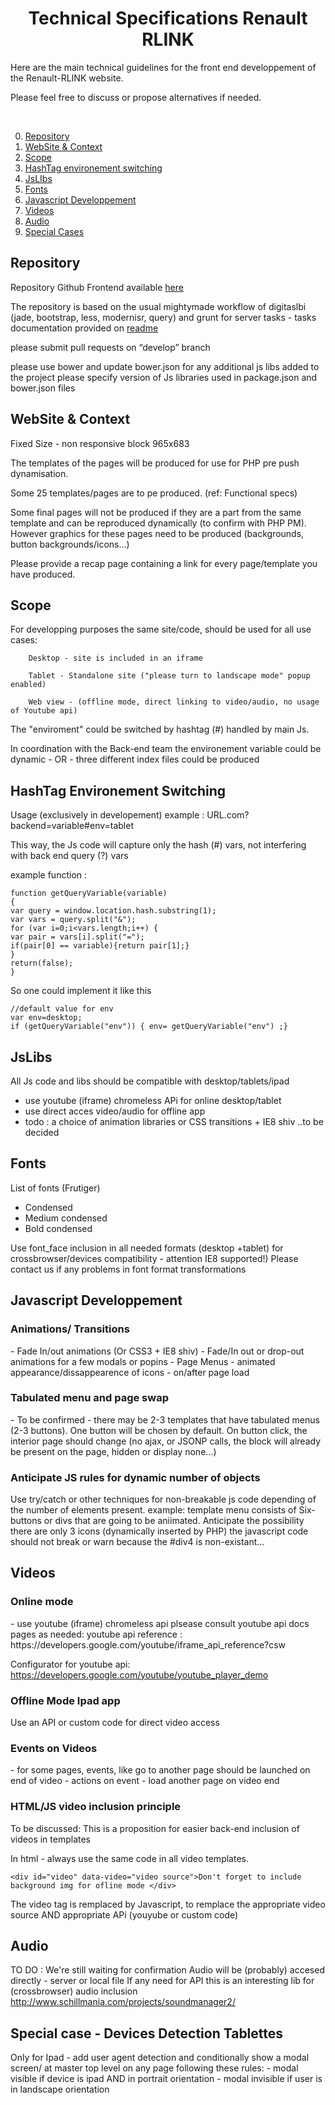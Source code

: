 <h1 align="center">Technical Specifications Renault RLINK</h1>

Here are the main technical guidelines for the front end developpement of the Renault-RLINK website.

Please feel free to discuss or propose alternatives if needed.


<br>

00. <a href="#repo">Repository</a>
00. <a href="#context">WebSite & Context</a>
00. <a href="#scopes">Scope</a>
00. <a href="#hash">HashTag environement switching</a>
00. <a href="#jslibs">JsLIbs</a>
00. <a href="#fonts">Fonts</a>
00. <a href="#jsDev">Javascript Developpement</a>
00. <a href="#videos">Videos</a>
00. <a href="#audios">Audio</a>
00. <a href="#speccase">Special Cases</a>


<h2 id="repo">Repository</h2>

Repository Github Frontend available [here](https://github.digitas.fr/renault/renault-rlink/)

The repository is based on the usual mightymade workflow of digitaslbi
(jade, bootstrap, less, modernisr, query) and grunt for server tasks - tasks documentation provided on [readme](https://github.digitas.fr/renault/renault-rlink/blob/master/README.md)

please submit pull requests on “develop” branch

please use bower and update bower.json for any additional js libs added to the project
please specify version of Js libraries used in package.json and bower.json files

<h2 id="context">WebSite & Context</h2>

Fixed Size - non responsive block   965x683

The templates of the pages will be produced for use for PHP pre push dynamisation.

Some 25 templates/pages are to pe produced. (ref: Functional specs)

Some final pages will not be produced if they are a part from the same template and can be reproduced dynamically (to confirm with PHP PM). However graphics for these pages need to be produced (backgrounds, button backgrounds/icons…)

Please provide a recap page containing a link for every page/template you have produced.


<h2 id="scopes">Scope</h2>

 For developping purposes the same site/code, should be used for all use cases:

        Desktop - site is included in an iframe

        Tablet - Standalone site ("please turn to landscape mode" popup enabled)

        Web view - (offline mode, direct linking to video/audio, no usage of Youtube api) 
        
 The "enviroment" could be switched by hashtag (#) handled by main Js.
 
 In coordination with the Back-end team the environement variable could be dynamic - OR - three different index files could be produced 
  
<h2 id="hash">HashTag Environement Switching</h2>

Usage (exclusively in developement) example : URL.com?backend=variable#env=tablet

This way, the Js code will capture only the hash (#) vars, not interfering with back end query (?) vars

example function :
```
function getQueryVariable(variable)
{
var query = window.location.hash.substring(1);
var vars = query.split("&");
for (var i=0;i<vars.length;i++) {
var pair = vars[i].split("=");
if(pair[0] == variable){return pair[1];}
}
return(false);
}
```

So one could implement it like this

```
//default value for env
var env=desktop;
if (getQueryVariable("env")) { env= getQueryVariable("env") ;}
```

<h2 id="jslibs">JsLibs</h2>

All Js code and libs should be compatible with desktop/tablets/ipad
 - use youtube (iframe) chromeless APi for online desktop/tablet
 - use direct acces video/audio for offline app
 - todo : a choice of animation libraries or CSS transitions + IE8 shiv ..to be decided

<h2 id="fonts">Fonts</h2>

List of fonts (Frutiger)
- Condensed
- Medium condensed
- Bold condensed

Use font_face inclusion in all needed formats (desktop +tablet) for crossbrowser/devices compatibility - attention IE8 supported!)
Please contact us if any problems in font format transformations  

<h2 id="jsDev">Javascript Developpement</h2>

<h3> Animations/ Transitions </h3>
- Fade In/out animations (Or CSS3 + IE8 shiv)
- Fade/In out or drop-out animations for a few modals or popins
- Page Menus - animated appearance/dissappearence of icons - on/after page load

<h3>Tabulated menu and page swap </h3>
- To be confirmed - there may be 2-3 templates that have tabulated menus (2-3 buttons). One button will be chosen by default. On button click, the interior page should change (no ajax, or JSONP calls, the block will already be present on the page, hidden or display none…)

<h3>Anticipate JS rules for dynamic number of objects</h3>
Use try/catch or other techniques for non-breakable js code depending of the number of elements present.
example: template menu consists of Six-buttons or divs that are going to be aniimated. Anticipate the possibility there are only 3 icons (dynamically inserted by PHP) the javascript code should not break or warn because the #div4 is non-existant...

<h2 id="videos">Videos</h2>


<h3> Online mode </h3>
- use youtube (iframe) chromeless api
plsease consult youtube api docs pages as needed:
youtube api reference :
https://developers.google.com/youtube/iframe_api_reference?csw

Configurator for youtube api:
https://developers.google.com/youtube/youtube_player_demo

<h3> Offline Mode Ipad app</h3>
Use an API or custom code for direct video access


<h3> Events on Videos </h3>
- for some pages, events, like go to another page should be launched on end of video 
- actions on event - load another page on video end
 
<h3> HTML/JS video inclusion principle </h3>

To be discussed: This is a proposition for easier back-end inclusion of videos in templates

In html - always use the same code in all video templates.
```
<div id="video" data-video="video source">Don't forget to include background img for ofline mode </div>
```

The video tag is remplaced by Javascript, to remplace the appropriate video source AND appropriate APi (youyube or custom code)


<h2 id="audios"> Audio </h2>

TO DO : We're still waiting for confirmation
Audio will be (probably) accesed directly - server  or local file
If any need for API this is an interesting lib for (crossbrowser) audio inclusion
http://www.schillmania.com/projects/soundmanager2/



<h2 id="speccase"> Special case - Devices Detection Tablettes </h2>
Only for Ipad
 - add user agent detection and conditionally show a modal screen/ at master top level on any page following these rules:
			- modal visible if device is ipad AND in portrait orientation
			- modal invisible if user is in landscape orientation 




